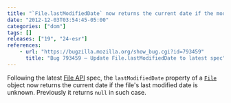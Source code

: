 ```yaml
---
title: "`File.lastModifiedDate` now returns the current date if the modified date is unknown"
date: "2012-12-03T03:54:45-05:00"
categories: ["dom"]
tags: []
releases: ["19", "24-esr"]
references:
    - url: "https://bugzilla.mozilla.org/show_bug.cgi?id=793459"
      title: "Bug 793459 – Update File.lastModifiedDate to latest spec"
---
```

Following the latest [File API](https://www.w3.org/TR/FileAPI/) spec, the `lastModifiedDate` property of a [`File`](https://developer.mozilla.org/docs/Web/API/File) object now returns the current date if the file's last modified date is unknown. Previously it returns `null` in such case.
